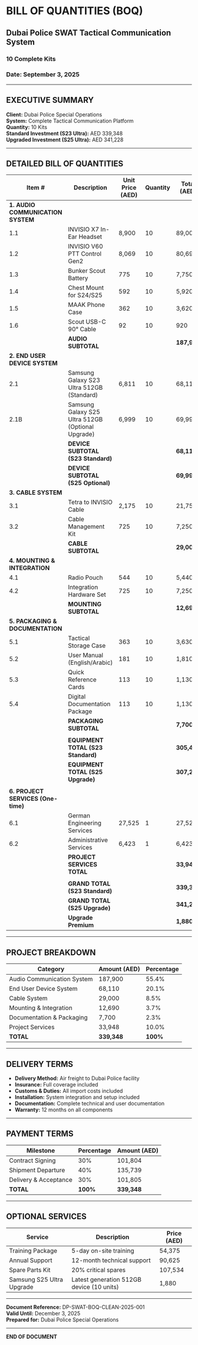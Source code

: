 # BILL OF QUANTITIES (BOQ)
## Dubai Police SWAT Tactical Communication System
### 10 Complete Kits
### Date: September 3, 2025

---

## EXECUTIVE SUMMARY

**Client:** Dubai Police Special Operations  
**System:** Complete Tactical Communication Platform  
**Quantity:** 10 Kits  
**Standard Investment (S23 Ultra):** AED 339,348  
**Upgraded Investment (S25 Ultra):** AED 341,228

---

## DETAILED BILL OF QUANTITIES

| Item # | Description | Unit Price (AED) | Quantity | Total (AED) |
|--------|-------------|------------------|----------|-------------|
| **1. AUDIO COMMUNICATION SYSTEM** |
| 1.1 | INVISIO X7 In-Ear Headset | 8,900 | 10 | 89,000 |
| 1.2 | INVISIO V60 PTT Control Gen2 | 8,069 | 10 | 80,690 |
| 1.3 | Bunker Scout Battery | 775 | 10 | 7,750 |
| 1.4 | Chest Mount for S24/S25 | 592 | 10 | 5,920 |
| 1.5 | MAAK Phone Case | 362 | 10 | 3,620 |
| 1.6 | Scout USB-C 90° Cable | 92 | 10 | 920 |
| | **AUDIO SUBTOTAL** | | | **187,900** |
| **2. END USER DEVICE SYSTEM** |
| 2.1 | Samsung Galaxy S23 Ultra 512GB (Standard) | 6,811 | 10 | 68,110 |
| 2.1B | Samsung Galaxy S25 Ultra 512GB (Optional Upgrade) | 6,999 | 10 | 69,990 |
| | **DEVICE SUBTOTAL (S23 Standard)** | | | **68,110** |
| | **DEVICE SUBTOTAL (S25 Optional)** | | | **69,990** |
| **3. CABLE SYSTEM** |
| 3.1 | Tetra to INVISIO Cable | 2,175 | 10 | 21,750 |
| 3.2 | Cable Management Kit | 725 | 10 | 7,250 |
| | **CABLE SUBTOTAL** | | | **29,000** |
| **4. MOUNTING & INTEGRATION** |
| 4.1 | Radio Pouch | 544 | 10 | 5,440 |
| 4.2 | Integration Hardware Set | 725 | 10 | 7,250 |
| | **MOUNTING SUBTOTAL** | | | **12,690** |
| **5. PACKAGING & DOCUMENTATION** |
| 5.1 | Tactical Storage Case | 363 | 10 | 3,630 |
| 5.2 | User Manual (English/Arabic) | 181 | 10 | 1,810 |
| 5.3 | Quick Reference Cards | 113 | 10 | 1,130 |
| 5.4 | Digital Documentation Package | 113 | 10 | 1,130 |
| | **PACKAGING SUBTOTAL** | | | **7,700** |
| | | | | |
| | **EQUIPMENT TOTAL (S23 Standard)** | | | **305,400** |
| | **EQUIPMENT TOTAL (S25 Upgrade)** | | | **307,280** |
| | | | | |
| **6. PROJECT SERVICES (One-time)** |
| 6.1 | German Engineering Services | 27,525 | 1 | 27,525 |
| 6.2 | Administrative Services | 6,423 | 1 | 6,423 |
| | **PROJECT SERVICES TOTAL** | | | **33,948** |
| | | | | |
| | **GRAND TOTAL (S23 Standard)** | | | **339,348** |
| | **GRAND TOTAL (S25 Upgrade)** | | | **341,228** |
| | **Upgrade Premium** | | | **1,880** |

---

## PROJECT BREAKDOWN

| Category | Amount (AED) | Percentage |
|----------|--------------|-------------|
| Audio Communication System | 187,900 | 55.4% |
| End User Device System | 68,110 | 20.1% |
| Cable System | 29,000 | 8.5% |
| Mounting & Integration | 12,690 | 3.7% |
| Documentation & Packaging | 7,700 | 2.3% |
| Project Services | 33,948 | 10.0% |
| **TOTAL** | **339,348** | **100%** |

---

## DELIVERY TERMS

- **Delivery Method:** Air freight to Dubai Police facility
- **Insurance:** Full coverage included
- **Customs & Duties:** All import costs included
- **Installation:** System integration and setup included
- **Documentation:** Complete technical and user documentation
- **Warranty:** 12 months on all components

---

## PAYMENT TERMS

| Milestone | Percentage | Amount (AED) |
|-----------|------------|--------------|
| Contract Signing | 30% | 101,804 |
| Shipment Departure | 40% | 135,739 |
| Delivery & Acceptance | 30% | 101,805 |
| **TOTAL** | **100%** | **339,348** |

---

## OPTIONAL SERVICES

| Service | Description | Price (AED) |
|---------|-------------|-------------|
| Training Package | 5-day on-site training | 54,375 |
| Annual Support | 12-month technical support | 90,625 |
| Spare Parts Kit | 20% critical spares | 107,534 |
| Samsung S25 Ultra Upgrade | Latest generation 512GB device (10 units) | 1,880 |

---

**Document Reference:** DP-SWAT-BOQ-CLEAN-2025-001  
**Valid Until:** December 3, 2025  
**Prepared for:** Dubai Police Special Operations

---

**END OF DOCUMENT**